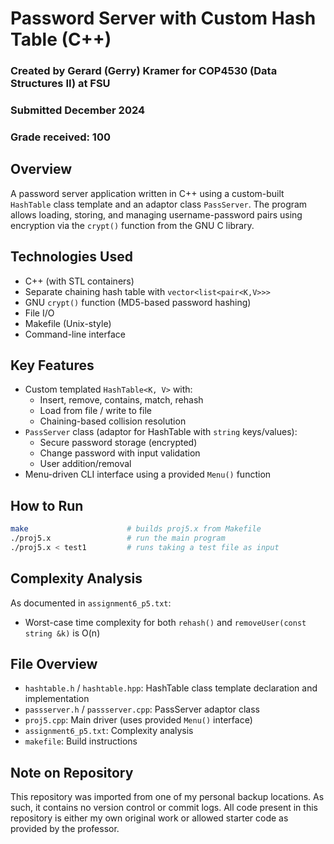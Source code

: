 # Password Server with Custom Hash Table (C++)

### Created by Gerard (Gerry) Kramer for COP4530 (Data Structures II) at FSU
### Submitted December 2024
### Grade received: 100

## Overview

A password server application written in C++ using a custom-built `HashTable` class template and an adaptor class `PassServer`. The program allows loading, storing, and managing username-password pairs using encryption via the `crypt()` function from the GNU C library.

## Technologies Used
- C++ (with STL containers)
- Separate chaining hash table with `vector<list<pair<K,V>>>`
- GNU `crypt()` function (MD5-based password hashing)
- File I/O
- Makefile (Unix-style)
- Command-line interface

## Key Features

- Custom templated `HashTable<K, V>` with:
  - Insert, remove, contains, match, rehash
  - Load from file / write to file
  - Chaining-based collision resolution
- `PassServer` class (adaptor for HashTable with `string` keys/values):
  - Secure password storage (encrypted)
  - Change password with input validation
  - User addition/removal
- Menu-driven CLI interface using a provided `Menu()` function

## How to Run
```bash
make                      # builds proj5.x from Makefile
./proj5.x                 # run the main program
./proj5.x < test1         # runs taking a test file as input
```

## Complexity Analysis

As documented in `assignment6_p5.txt`:
- Worst-case time complexity for both `rehash()` and `removeUser(const string &k)` is O(n)

## File Overview

 - `hashtable.h` / `hashtable.hpp`: HashTable class template declaration and implementation
 - `passserver.h` / `passserver.cpp`: PassServer adaptor class
 - `proj5.cpp`: Main driver (uses provided `Menu()` interface)
 - `assignment6_p5.txt`: Complexity analysis
 - `makefile`: Build instructions

## Note on Repository

This repository was imported from one of my personal backup locations. As such, it contains no version control or commit logs. All code present in this repository is either my own original work or allowed starter code as provided by the professor.